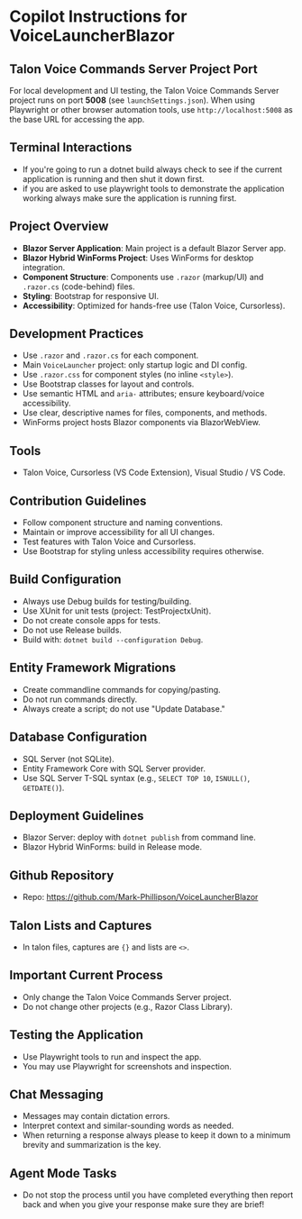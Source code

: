# Copilot Instructions for VoiceLauncherBlazor

## Talon Voice Commands Server Project Port

For local development and UI testing, the Talon Voice Commands Server project runs on port **5008** (see `launchSettings.json`).
When using Playwright or other browser automation tools, use `http://localhost:5008` as the base URL for accessing the app.

## Terminal Interactions

-  If you're going to run a dotnet build always check to see if the current application is running and then shut it down first.
-  if you are asked to use playwright tools to demonstrate the application working always make sure the application is running first.

## Project Overview

- **Blazor Server Application**: Main project is a default Blazor Server app.
- **Blazor Hybrid WinForms Project**: Uses WinForms for desktop integration.
- **Component Structure**: Components use `.razor` (markup/UI) and `.razor.cs` (code-behind) files.
- **Styling**: Bootstrap for responsive UI.
- **Accessibility**: Optimized for hands-free use (Talon Voice, Cursorless).

## Development Practices

- Use `.razor` and `.razor.cs` for each component.
- Main `VoiceLauncher` project: only startup logic and DI config.
- Use `.razor.css` for component styles (no inline `<style>`).
- Use Bootstrap classes for layout and controls.
- Use semantic HTML and `aria-` attributes; ensure keyboard/voice accessibility.
- Use clear, descriptive names for files, components, and methods.
- WinForms project hosts Blazor components via BlazorWebView.

## Tools

- Talon Voice, Cursorless (VS Code Extension), Visual Studio / VS Code.

## Contribution Guidelines

- Follow component structure and naming conventions.
- Maintain or improve accessibility for all UI changes.
- Test features with Talon Voice and Cursorless.
- Use Bootstrap for styling unless accessibility requires otherwise.

## Build Configuration

- Always use Debug builds for testing/building.
- Use XUnit for unit tests (project: TestProjectxUnit).
- Do not create console apps for tests.
- Do not use Release builds.
- Build with: `dotnet build --configuration Debug`.

## Entity Framework Migrations

- Create commandline commands for copying/pasting.
- Do not run commands directly.
- Always create a script; do not use "Update Database."

## Database Configuration

- SQL Server (not SQLite).
- Entity Framework Core with SQL Server provider.
- Use SQL Server T-SQL syntax (e.g., `SELECT TOP 10`, `ISNULL()`, `GETDATE()`).

## Deployment Guidelines

- Blazor Server: deploy with `dotnet publish` from command line.
- Blazor Hybrid WinForms: build in Release mode.

## Github Repository

- Repo: https://github.com/Mark-Phillipson/VoiceLauncherBlazor

## Talon Lists and Captures

- In talon files, captures are `{}` and lists are `<>`.

## Important Current Process

- Only change the Talon Voice Commands Server project.
- Do not change other projects (e.g., Razor Class Library).

## Testing the Application

- Use Playwright tools to run and inspect the app.
- You may use Playwright for screenshots and inspection.

## Chat Messaging

- Messages may contain dictation errors.
- Interpret context and similar-sounding words as needed.
- When returning a response always please to keep it down to a minimum brevity and summarization is the key. 

## Agent Mode Tasks

-  Do not stop the process until you have completed everything then report back and when you give your response make sure they are brief!
